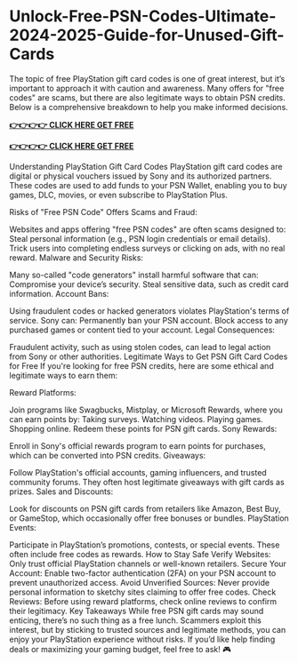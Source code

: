 # Unlock-Free-PSN-Codes-Ultimate-2024-2025-Guide-for-Unused-Gift-Cards
The topic of free PlayStation gift card codes is one of great interest, but it’s important to approach it with caution and awareness. Many offers for "free codes" are scams, but there are also legitimate ways to obtain PSN credits. Below is a comprehensive breakdown to help you make informed decisions.



**[👉👉👉👉 CLICK HERE GET FREE](https://usaofferzon.com/psn)**



**[👉👉👉👉 CLICK HERE GET FREE](https://usaofferzon.com/giftcard)**




Understanding PlayStation Gift Card Codes PlayStation gift card codes are digital or physical vouchers issued by Sony and its authorized partners. These codes are used to add funds to your PSN Wallet, enabling you to buy games, DLC, movies, or even subscribe to PlayStation Plus.

Risks of "Free PSN Code" Offers Scams and Fraud:

Websites and apps offering "free PSN codes" are often scams designed to: Steal personal information (e.g., PSN login credentials or email details). Trick users into completing endless surveys or clicking on ads, with no real reward. Malware and Security Risks:

Many so-called "code generators" install harmful software that can: Compromise your device’s security. Steal sensitive data, such as credit card information. Account Bans:

Using fraudulent codes or hacked generators violates PlayStation's terms of service. Sony can: Permanently ban your PSN account. Block access to any purchased games or content tied to your account. Legal Consequences:

Fraudulent activity, such as using stolen codes, can lead to legal action from Sony or other authorities. Legitimate Ways to Get PSN Gift Card Codes for Free If you're looking for free PSN credits, here are some ethical and legitimate ways to earn them:

Reward Platforms:

Join programs like Swagbucks, Mistplay, or Microsoft Rewards, where you can earn points by: Taking surveys. Watching videos. Playing games. Shopping online. Redeem these points for PSN gift cards. Sony Rewards:

Enroll in Sony's official rewards program to earn points for purchases, which can be converted into PSN credits. Giveaways:

Follow PlayStation's official accounts, gaming influencers, and trusted community forums. They often host legitimate giveaways with gift cards as prizes. Sales and Discounts:

Look for discounts on PSN gift cards from retailers like Amazon, Best Buy, or GameStop, which occasionally offer free bonuses or bundles. PlayStation Events:

Participate in PlayStation’s promotions, contests, or special events. These often include free codes as rewards. How to Stay Safe Verify Websites: Only trust official PlayStation channels or well-known retailers. Secure Your Account: Enable two-factor authentication (2FA) on your PSN account to prevent unauthorized access. Avoid Unverified Sources: Never provide personal information to sketchy sites claiming to offer free codes. Check Reviews: Before using reward platforms, check online reviews to confirm their legitimacy. Key Takeaways While free PSN gift cards may sound enticing, there’s no such thing as a free lunch. Scammers exploit this interest, but by sticking to trusted sources and legitimate methods, you can enjoy your PlayStation experience without risks. If you’d like help finding deals or maximizing your gaming budget, feel free to ask! 🎮

